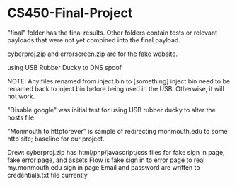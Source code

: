 # CS450-Final-Project

"final" folder has the final results. Other folders contain tests or relevant payloads that were not yet combined into the final payload. 

cyberproj.zip and errorscreen.zip are for the fake website.

using USB Rubber Ducky to DNS spoof

NOTE: Any files renamed from inject.bin to [something] inject.bin need to be renamed back to inject.bin before being used in the USB. Otherwise, it will not work. 

"Disable google" was initial test for using USB rubber ducky to alter the hosts file.

"Monmouth to httpforever" is sample of redirecting monmouth.edu to some http site; baseline for our project.

Drew: cyberproj.zip has html/php/javascript/css files for fake sign in page, fake error page, and assets
Flow is fake sign in to error page to real my.monmouth.edu sign in page
Email and password are written to credentials.txt file currently
